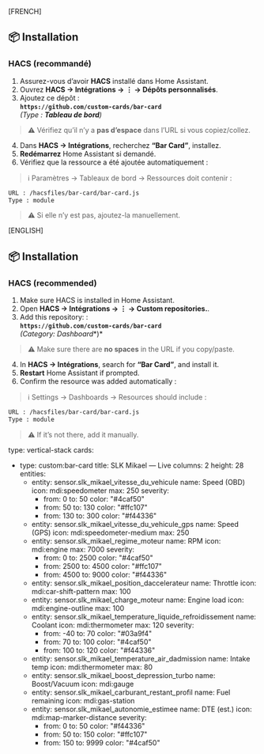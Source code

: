 [FRENCH]
<a id="installation"></a>
## 📦 Installation

### HACS (recommandé)
1. Assurez-vous d’avoir **HACS** installé dans Home Assistant.
2. Ouvrez **HACS → Intégrations → ⋮ → Dépôts personnalisés**.
3. Ajoutez ce dépôt :  
   **`https://github.com/custom-cards/bar-card`**  
   *(Type : **Tableau de bord**)*  
> ⚠️ Vérifiez qu’il n’y a **pas d’espace** dans l’URL si vous copiez/collez.
4. Dans **HACS → Intégrations**, recherchez **“Bar Card”**, installez.
5. **Redémarrez** Home Assistant si demandé.
6. Vérifiez que la ressource a été ajoutée automatiquement :

> ℹ️ Paramètres → Tableaux de bord → Ressources doit contenir :

```bash
URL : /hacsfiles/bar-card/bar-card.js
Type : module
```

> ⚠️ Si elle n’y est pas, ajoutez-la manuellement.

[ENGLISH]
<a id="installation"></a>
## 📦 Installation

### HACS (recommended)
1. Make sure HACS is installed in Home Assistant.
2. Open **HACS → Intégrations → ⋮ → Custom repositories.**.
3. Add this repository: :  
   **`https://github.com/custom-cards/bar-card`**  
   *(Category: Dashboard**)*  
> ⚠️ Make sure there are **no spaces** in the URL if you copy/paste.
4. In **HACS → Intégrations**, search for **“Bar Card”**, and install it.
5. **Restart** Home Assistant if prompted.
6. Confirm the resource was added automatically :

> ℹ️ Settings → Dashboards → Resources should include :

```bash
URL : /hacsfiles/bar-card/bar-card.js
Type : module
```

> ⚠️ If it’s not there, add it manually.




type: vertical-stack
cards:
  - type: custom:bar-card
    title: SLK Mikael — Live
    columns: 2
    height: 28
    entities:
      - entity: sensor.slk_mikael_vitesse_du_vehicule
        name: Speed (OBD)
        icon: mdi:speedometer
        max: 250
        severity:
          - from: 0
            to: 50
            color: "#4caf50"
          - from: 50
            to: 130
            color: "#ffc107"
          - from: 130
            to: 300
            color: "#f44336"
      - entity: sensor.slk_mikael_vitesse_du_vehicule_gps
        name: Speed (GPS)
        icon: mdi:speedometer-medium
        max: 250
      - entity: sensor.slk_mikael_regime_moteur
        name: RPM
        icon: mdi:engine
        max: 7000
        severity:
          - from: 0
            to: 2500
            color: "#4caf50"
          - from: 2500
            to: 4500
            color: "#ffc107"
          - from: 4500
            to: 9000
            color: "#f44336"
      - entity: sensor.slk_mikael_position_daccelerateur
        name: Throttle
        icon: mdi:car-shift-pattern
        max: 100
      - entity: sensor.slk_mikael_charge_moteur
        name: Engine load
        icon: mdi:engine-outline
        max: 100
      - entity: sensor.slk_mikael_temperature_liquide_refroidissement
        name: Coolant
        icon: mdi:thermometer
        max: 120
        severity:
          - from: -40
            to: 70
            color: "#03a9f4"
          - from: 70
            to: 100
            color: "#4caf50"
          - from: 100
            to: 120
            color: "#f44336"
      - entity: sensor.slk_mikael_temperature_air_dadmission
        name: Intake temp
        icon: mdi:thermometer
        max: 80
      - entity: sensor.slk_mikael_boost_depression_turbo
        name: Boost/Vacuum
        icon: mdi:gauge
      - entity: sensor.slk_mikael_carburant_restant_profil
        name: Fuel remaining
        icon: mdi:gas-station
      - entity: sensor.slk_mikael_autonomie_estimee
        name: DTE (est.)
        icon: mdi:map-marker-distance
        severity:
          - from: 0
            to: 50
            color: "#f44336"
          - from: 50
            to: 150
            color: "#ffc107"
          - from: 150
            to: 9999
            color: "#4caf50"